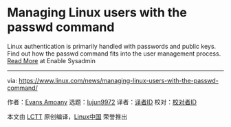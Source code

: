 [#]: collector: (lujun9972)
[#]: translator: ( )
[#]: reviewer: ( )
[#]: publisher: ( )
[#]: url: ( )
[#]: subject: (Managing Linux users with the passwd command)
[#]: via: (https://www.linux.com/news/managing-linux-users-with-the-passwd-command/)
[#]: author: (Evans Amoany https://www.redhat.com/sysadmin/managing-users-passwd)

Managing Linux users with the passwd command
======

Linux authentication is primarily handled with passwords and public keys. Find out how the passwd command fits into the user management process.
[Read More][1] at Enable Sysadmin

--------------------------------------------------------------------------------

via: https://www.linux.com/news/managing-linux-users-with-the-passwd-command/

作者：[Evans Amoany][a]
选题：[lujun9972][b]
译者：[译者ID](https://github.com/译者ID)
校对：[校对者ID](https://github.com/校对者ID)

本文由 [LCTT](https://github.com/LCTT/TranslateProject) 原创编译，[Linux中国](https://linux.cn/) 荣誉推出

[a]: https://www.redhat.com/sysadmin/managing-users-passwd
[b]: https://github.com/lujun9972
[1]: https://www.redhat.com/sysadmin/managing-users-passwd
